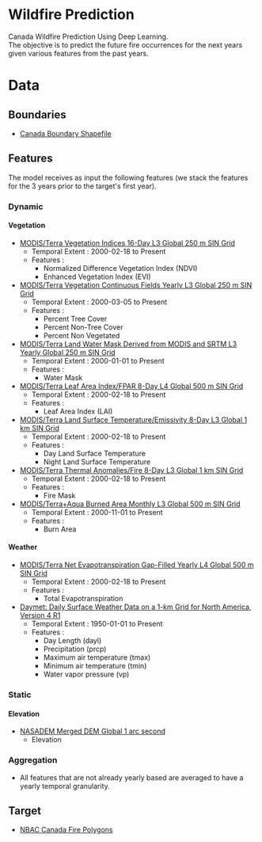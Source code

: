 # Wildfire Prediction
Canada Wildfire Prediction Using Deep Learning.  
The objective is to predict the future fire occurrences for the next years given various features from the past years.

# Data  
## Boundaries
- [Canada Boundary Shapefile](https://open.canada.ca/data/en/dataset/a883eb14-0c0e-45c4-b8c4-b54c4a819edb)  

## Features  
The model receives as input the following features (we stack the features for the 3 years prior to the target's first year).  
### Dynamic
#### Vegetation
- [MODIS/Terra Vegetation Indices 16-Day L3 Global 250 m SIN Grid](https://lpdaac.usgs.gov/products/mod13q1v061/)
  - Temporal Extent : 2000-02-18 to Present
  - Features : 
    - Normalized Difference Vegetation Index (NDVI)
    - Enhanced Vegetation Index (EVI)
- [MODIS/Terra Vegetation Continuous Fields Yearly L3 Global 250 m SIN Grid](https://lpdaac.usgs.gov/products/mod44bv061/)
  - Temporal Extent : 2000-03-05 to Present  
  - Features : 
    - Percent Tree Cover  
    - Percent Non-Tree Cover
    - Percent Non Vegetated
- [MODIS/Terra Land Water Mask Derived from MODIS and SRTM L3 Yearly Global 250 m SIN Grid](https://lpdaac.usgs.gov/products/mod44wv061/)
  - Temporal Extent : 2000-01-01 to Present
  - Features : 
    - Water Mask
- [MODIS/Terra Leaf Area Index/FPAR 8-Day L4 Global 500 m SIN Grid](https://lpdaac.usgs.gov/products/mod15a2hv061/)
  - Temporal Extent : 2000-02-18 to Present
  - Features : 
    - Leaf Area Index (LAI)
- [MODIS/Terra Land Surface Temperature/Emissivity 8-Day L3 Global 1 km SIN Grid](https://lpdaac.usgs.gov/products/mod11a2v061/)
  - Temporal Extent : 2000-02-18 to Present
  - Features : 
    - Day Land Surface Temperature
    - Night Land Surface Temperature 
- [MODIS/Terra Thermal Anomalies/Fire 8-Day L3 Global 1 km SIN Grid](https://lpdaac.usgs.gov/products/mod14a2v061/)
  - Temporal Extent : 2000-02-18 to Present
  - Features : 
    - Fire Mask
- [MODIS/Terra+Aqua Burned Area Monthly L3 Global 500 m SIN Grid](https://lpdaac.usgs.gov/products/mcd64a1v061/)
  - Temporal Extent : 2000-11-01 to Present
  - Features :
    - Burn Area
#### Weather
- [MODIS/Terra Net Evapotranspiration Gap-Filled Yearly L4 Global 500 m SIN Grid](https://lpdaac.usgs.gov/products/mod16a3gfv061/)
  - Temporal Extent : 2000-02-18 to Present
  - Features : 
    - Total Evapotranspiration
- [Daymet: Daily Surface Weather Data on a 1-km Grid for North America, Version 4 R1](https://daac.ornl.gov/cgi-bin/dsviewer.pl?ds_id=2129)
  - Temporal Extent : 1950-01-01 to Present  
  - Features : 
    - Day Length (dayl)
    - Precipitation (prcp)
    - Maximum air temperature (tmax)
    - Minimum air temperature (tmin)
    - Water vapor pressure (vp)  

### Static  
#### Elevation 
- [NASADEM Merged DEM Global 1 arc second](https://lpdaac.usgs.gov/products/nasadem_hgtv001/)
  - Elevation

### Aggregation  
- All features that are not already yearly based are averaged to have a yearly temporal granularity.  

## Target  
- [NBAC Canada Fire Polygons](https://cwfis.cfs.nrcan.gc.ca/datamart)
